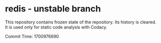 # redis - unstable branch

This repository contains frozen state of the repository.
Its history is cleared. It is used only for static code
analysis with Codacy.

Commit Time: 1700976690